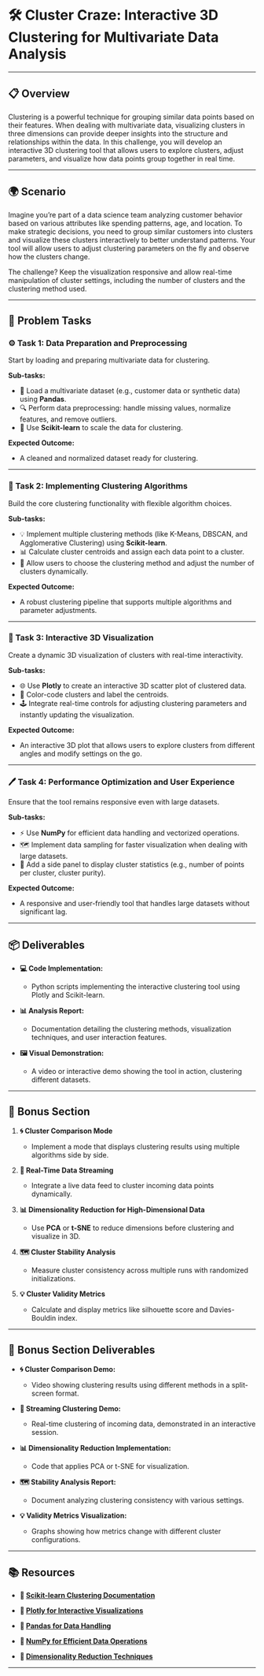 # 🛠️ Cluster Craze: Interactive 3D Clustering for Multivariate Data Analysis

---

## 📋 Overview
Clustering is a powerful technique for grouping similar data points based on their features. When dealing with multivariate data, visualizing clusters in three dimensions can provide deeper insights into the structure and relationships within the data. In this challenge, you will develop an interactive 3D clustering tool that allows users to explore clusters, adjust parameters, and visualize how data points group together in real time.

---

## 🌍 Scenario
Imagine you’re part of a data science team analyzing customer behavior based on various attributes like spending patterns, age, and location. To make strategic decisions, you need to group similar customers into clusters and visualize these clusters interactively to better understand patterns. Your tool will allow users to adjust clustering parameters on the fly and observe how the clusters change.

The challenge? Keep the visualization responsive and allow real-time manipulation of cluster settings, including the number of clusters and the clustering method used.

---

## 📝 Problem Tasks

### ⚙️ Task 1: Data Preparation and Preprocessing
Start by loading and preparing multivariate data for clustering.

**Sub-tasks:**
- 📂 Load a multivariate dataset (e.g., customer data or synthetic data) using **Pandas**.
- 🔍 Perform data preprocessing: handle missing values, normalize features, and remove outliers.
- 🧮 Use **Scikit-learn** to scale the data for clustering.

**Expected Outcome:**
- A cleaned and normalized dataset ready for clustering.

---

### 🔬 Task 2: Implementing Clustering Algorithms
Build the core clustering functionality with flexible algorithm choices.

**Sub-tasks:**
- 💡 Implement multiple clustering methods (like K-Means, DBSCAN, and Agglomerative Clustering) using **Scikit-learn**.
- 📊 Calculate cluster centroids and assign each data point to a cluster.
- 🔧 Allow users to choose the clustering method and adjust the number of clusters dynamically.

**Expected Outcome:**
- A robust clustering pipeline that supports multiple algorithms and parameter adjustments.

---

### 🔧 Task 3: Interactive 3D Visualization
Create a dynamic 3D visualization of clusters with real-time interactivity.

**Sub-tasks:**
- 🌐 Use **Plotly** to create an interactive 3D scatter plot of clustered data.
- 🎨 Color-code clusters and label the centroids.
- 🕹️ Integrate real-time controls for adjusting clustering parameters and instantly updating the visualization.

**Expected Outcome:**
- An interactive 3D plot that allows users to explore clusters from different angles and modify settings on the go.

---

### 🖊️ Task 4: Performance Optimization and User Experience
Ensure that the tool remains responsive even with large datasets.

**Sub-tasks:**
- ⚡ Use **NumPy** for efficient data handling and vectorized operations.
- 🗺️ Implement data sampling for faster visualization when dealing with large datasets.
- 📝 Add a side panel to display cluster statistics (e.g., number of points per cluster, cluster purity).

**Expected Outcome:**
- A responsive and user-friendly tool that handles large datasets without significant lag.

---

## 📦 Deliverables
- **💻 Code Implementation:**
  - Python scripts implementing the interactive clustering tool using Plotly and Scikit-learn.

- **📊 Analysis Report:**
  - Documentation detailing the clustering methods, visualization techniques, and user interaction features.

- **🖼️ Visual Demonstration:**
  - A video or interactive demo showing the tool in action, clustering different datasets.

---

## 🎁 Bonus Section
1. **🌀 Cluster Comparison Mode**
   - Implement a mode that displays clustering results using multiple algorithms side by side.

2. **🔄 Real-Time Data Streaming**
   - Integrate a live data feed to cluster incoming data points dynamically.

3. **📊 Dimensionality Reduction for High-Dimensional Data**
   - Use **PCA** or **t-SNE** to reduce dimensions before clustering and visualize in 3D.

4. **🗺️ Cluster Stability Analysis**
   - Measure cluster consistency across multiple runs with randomized initializations.

5. **💡 Cluster Validity Metrics**
   - Calculate and display metrics like silhouette score and Davies-Bouldin index.

---

## 🏅 Bonus Section Deliverables
- **🌀 Cluster Comparison Demo:**
  - Video showing clustering results using different methods in a split-screen format.

- **🔄 Streaming Clustering Demo:**
  - Real-time clustering of incoming data, demonstrated in an interactive session.

- **📊 Dimensionality Reduction Implementation:**
  - Code that applies PCA or t-SNE for visualization.

- **🗺️ Stability Analysis Report:**
  - Document analyzing clustering consistency with various settings.

- **💡 Validity Metrics Visualization:**
  - Graphs showing how metrics change with different cluster configurations.

---

## 📚 Resources

- **🔗 [Scikit-learn Clustering Documentation](https://scikit-learn.org/stable/modules/clustering.html)**

- **🔗 [Plotly for Interactive Visualizations](https://plotly.com/python/)**

- **🔗 [Pandas for Data Handling](https://pandas.pydata.org/)**

- **🔗 [NumPy for Efficient Data Operations](https://numpy.org/)**

- **🔗 [Dimensionality Reduction Techniques](https://scikit-learn.org/stable/modules/decomposition.html)**

---
